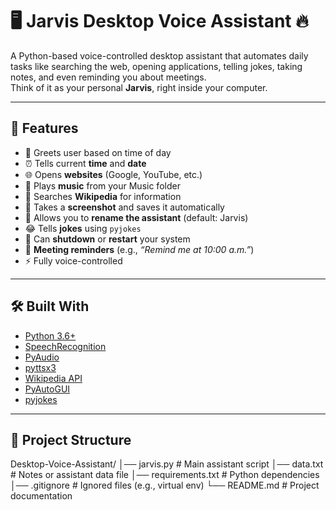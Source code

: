 # 🖥️ Jarvis Desktop Voice Assistant 🔥

A Python-based voice-controlled desktop assistant that automates daily tasks like searching the web, opening applications, telling jokes, taking notes, and even reminding you about meetings.  
Think of it as your personal **Jarvis**, right inside your computer.

---

## 🚀 Features
- 👋 Greets user based on time of day  
- ⏰ Tells current **time** and **date**  
- 🌐 Opens **websites** (Google, YouTube, etc.)  
- 🎵 Plays **music** from your Music folder  
- 📖 Searches **Wikipedia** for information  
- 📸 Takes a **screenshot** and saves it automatically  
- 📝 Allows you to **rename the assistant** (default: Jarvis)  
- 😂 Tells **jokes** using `pyjokes`  
- 🔌 Can **shutdown** or **restart** your system  
- 📅 **Meeting reminders** (e.g., *“Remind me at 10:00 a.m.”*)  
- ⚡ Fully voice-controlled  

---

## 🛠️ Built With
- [Python 3.6+](https://www.python.org/)  
- [SpeechRecognition](https://pypi.org/project/SpeechRecognition/)  
- [PyAudio](https://pypi.org/project/PyAudio/)  
- [pyttsx3](https://pypi.org/project/pyttsx3/)  
- [Wikipedia API](https://pypi.org/project/wikipedia/)  
- [PyAutoGUI](https://pypi.org/project/PyAutoGUI/)  
- [pyjokes](https://pypi.org/project/pyjokes/)  

---

## 📂 Project Structure
Desktop-Voice-Assistant/
│── jarvis.py # Main assistant script
│── data.txt # Notes or assistant data file
│── requirements.txt # Python dependencies
│── .gitignore # Ignored files (e.g., virtual env)
└── README.md # Project documentation
